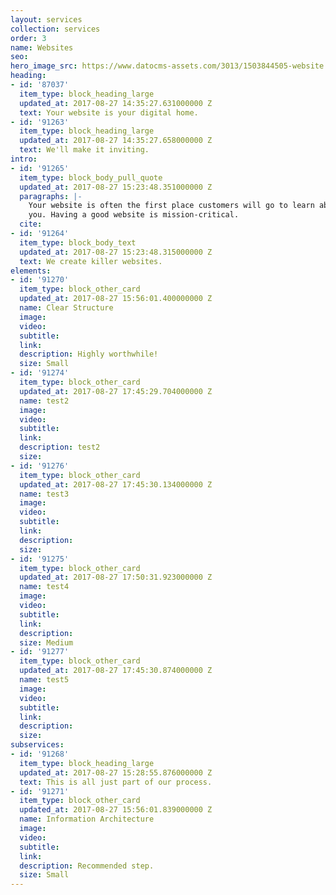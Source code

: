 ```yaml
---
layout: services
collection: services
order: 3
name: Websites
seo: 
hero_image_src: https://www.datocms-assets.com/3013/1503844505-website.jpg
heading:
- id: '87037'
  item_type: block_heading_large
  updated_at: 2017-08-27 14:35:27.631000000 Z
  text: Your website is your digital home.
- id: '91263'
  item_type: block_heading_large
  updated_at: 2017-08-27 14:35:27.658000000 Z
  text: We'll make it inviting.
intro:
- id: '91265'
  item_type: block_body_pull_quote
  updated_at: 2017-08-27 15:23:48.351000000 Z
  paragraphs: |-
    Your website is often the first place customers will go to learn about
    you. Having a good website is mission-critical.
  cite: 
- id: '91264'
  item_type: block_body_text
  updated_at: 2017-08-27 15:23:48.315000000 Z
  text: We create killer websites.
elements:
- id: '91270'
  item_type: block_other_card
  updated_at: 2017-08-27 15:56:01.400000000 Z
  name: Clear Structure
  image: 
  video: 
  subtitle: 
  link: 
  description: Highly worthwhile!
  size: Small
- id: '91274'
  item_type: block_other_card
  updated_at: 2017-08-27 17:45:29.704000000 Z
  name: test2
  image: 
  video: 
  subtitle: 
  link: 
  description: test2
  size: 
- id: '91276'
  item_type: block_other_card
  updated_at: 2017-08-27 17:45:30.134000000 Z
  name: test3
  image: 
  video: 
  subtitle: 
  link: 
  description: 
  size: 
- id: '91275'
  item_type: block_other_card
  updated_at: 2017-08-27 17:50:31.923000000 Z
  name: test4
  image: 
  video: 
  subtitle: 
  link: 
  description: 
  size: Medium
- id: '91277'
  item_type: block_other_card
  updated_at: 2017-08-27 17:45:30.874000000 Z
  name: test5
  image: 
  video: 
  subtitle: 
  link: 
  description: 
  size: 
subservices:
- id: '91268'
  item_type: block_heading_large
  updated_at: 2017-08-27 15:28:55.876000000 Z
  text: This is all just part of our process.
- id: '91271'
  item_type: block_other_card
  updated_at: 2017-08-27 15:56:01.839000000 Z
  name: Information Architecture
  image: 
  video: 
  subtitle: 
  link: 
  description: Recommended step.
  size: Small
---
```


